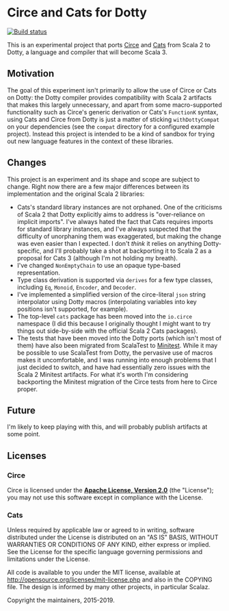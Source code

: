 # Circe and Cats for Dotty

[![Build status](https://img.shields.io/travis/travisbrown/dotty-experiments/master.svg)](https://travis-ci.org/travisbrown/dotty-experiments)

This is an experimental project that ports [Circe][circe] and [Cats][cats] from Scala 2 to Dotty,
a language and compiler that will become Scala 3.

## Motivation

The goal of this experiment isn't primarily to allow the use of Circe or Cats on Dotty:
the Dotty compiler provides compatibility with Scala 2 artifacts that makes this largely
unnecessary, and apart from some macro-supported functionality such as Circe's generic derivation
or Cats's `FunctionK` syntax, using Cats and Circe from Dotty is just a matter of sticking
`withDottyCompat` on your dependencies (see the `compat` directory for a configured example
project). Instead this project is intended to be a kind of sandbox for trying out new language
features in the context of these libraries.

## Changes

This project is an experiment and its shape and scope are subject to change. Right now there are a
few major differences between its implementation and the original Scala 2 libraries:

* Cats's standard library instances are not orphaned. One of the criticisms of Scala 2 that Dotty
  explicitly aims to address is "over-reliance on implicit imports". I've always hated the fact
  that Cats requires imports for standard library instances, and I've always suspected that the
  difficulty of unorphaning them was exaggerated, but making the change was even easier than I
  expected. I don't _think_ it relies on anything Dotty-specific, and I'll probably take a shot at
  backporting it to Scala 2 as a proposal for Cats 3 (although I'm not holding my breath).
* I've changed `NonEmptyChain` to use an opaque type-based representation.
* Type class derivation is supported via `derives` for a few type classes, including `Eq`,
  `Monoid`, `Encoder`, and `Decoder`.
* I've implemented a simplified version of the circe-literal `json` string interpolator using
  Dotty macros (interpolating variables into key positions isn't supported, for example).
* The top-level `cats` package has been moved into the `io.circe` namespace (I did this because I
  originally thought I might want to try things out side-by-side with the official Scala 2 Cats
  packages).
* The tests that have been moved into the Dotty ports (which isn't most of them) have also been
  migrated from ScalaTest to [Minitest][minitest]. While it may be possible to use ScalaTest
  from Dotty, the pervasive use of macros makes it uncomfortable, and I was running into enough
  problems that I just decided to switch, and have had essentially zero issues with the Scala 2
  Minitest artifacts. For what it's worth I'm considering backporting the Minitest migration of
  the Circe tests from here to Circe proper.

## Future

I'm likely to keep playing with this, and will probably publish artifacts at some point.

## Licenses

### Circe

Circe is licensed under the **[Apache License, Version 2.0][apache]** (the
"License"); you may not use this software except in compliance with the License.

### Cats

Unless required by applicable law or agreed to in writing, software
distributed under the License is distributed on an "AS IS" BASIS,
WITHOUT WARRANTIES OR CONDITIONS OF ANY KIND, either express or implied.
See the License for the specific language governing permissions and
limitations under the License.

All code is available to you under the MIT license, available at http://opensource.org/licenses/mit-license.php and also in the COPYING file. The design is informed by many other projects, in particular Scalaz.

Copyright the maintainers, 2015-2019.

[apache]: http://www.apache.org/licenses/LICENSE-2.0
[cats]: https://github.com/typelevel/cats
[circe]: http://circe.io/
[dotty]: https://dotty.epfl.ch
[dotty-motivation]: https://dotty.epfl.ch/docs/reference/contextual/motivation.html
[minitest]: https://github.com/monix/minitest
